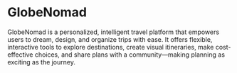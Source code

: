 # GlobeNomad
GlobeNomad is a personalized, intelligent travel platform that empowers users to dream, design, and organize trips with ease. It offers flexible, interactive tools to explore destinations, create visual itineraries, make cost-effective choices, and share plans with a community—making planning as exciting as the journey.
